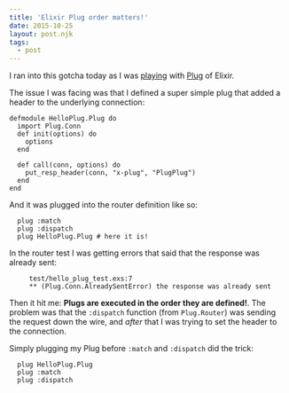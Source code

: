 ```yaml
---
title: 'Elixir Plug order matters!'
date: 2015-10-25
layout: post.njk
tags:
  - post
---
```


I ran into this gotcha today as I was [playing](https://github.com/christian-fei/hello_plug) with [Plug](http://hexdocs.pm/plug/extra-readme.html) of Elixir.

The issue I was facing was that I defined a super simple plug that added a header to the underlying connection:

```
defmodule HelloPlug.Plug do
  import Plug.Conn
  def init(options) do
    options
  end

  def call(conn, options) do
    put_resp_header(conn, "x-plug", "PlugPlug")
  end
end
```

And it was plugged into the router definition like so:

```
  plug :match
  plug :dispatch
  plug HelloPlug.Plug # here it is!
```


In the router test I was getting errors that said that the response was already sent:

```
     test/hello_plug_test.exs:7
     ** (Plug.Conn.AlreadySentError) the response was already sent
```

Then it hit me: **Plugs are executed in the order they are defined!**. The problem was that the `:dispatch` function (from `Plug.Router`) was sending the request down the wire, and *after* that I was trying to set the header to the connection.

Simply plugging my Plug before `:match` and `:dispatch` did the trick:

```
  plug HelloPlug.Plug
  plug :match
  plug :dispatch
```
